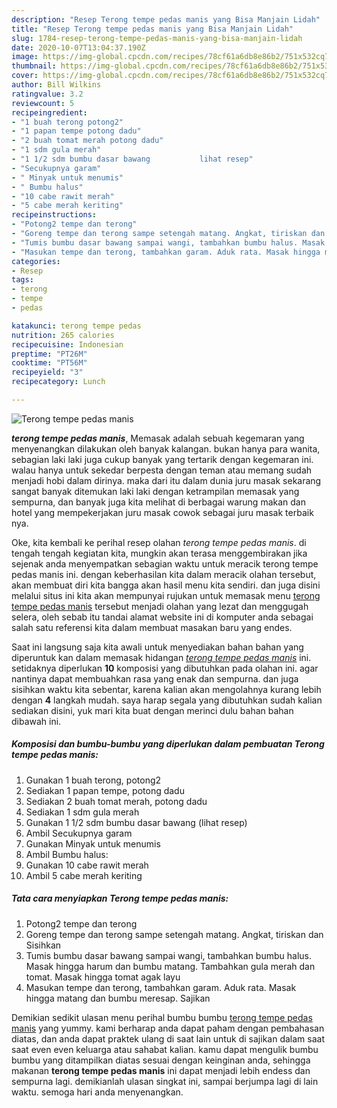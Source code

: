 ```yaml
---
description: "Resep Terong tempe pedas manis yang Bisa Manjain Lidah"
title: "Resep Terong tempe pedas manis yang Bisa Manjain Lidah"
slug: 1784-resep-terong-tempe-pedas-manis-yang-bisa-manjain-lidah
date: 2020-10-07T13:04:37.190Z
image: https://img-global.cpcdn.com/recipes/78cf61a6db8e86b2/751x532cq70/terong-tempe-pedas-manis-foto-resep-utama.jpg
thumbnail: https://img-global.cpcdn.com/recipes/78cf61a6db8e86b2/751x532cq70/terong-tempe-pedas-manis-foto-resep-utama.jpg
cover: https://img-global.cpcdn.com/recipes/78cf61a6db8e86b2/751x532cq70/terong-tempe-pedas-manis-foto-resep-utama.jpg
author: Bill Wilkins
ratingvalue: 3.2
reviewcount: 5
recipeingredient:
- "1 buah terong potong2"
- "1 papan tempe potong dadu"
- "2 buah tomat merah potong dadu"
- "1 sdm gula merah"
- "1 1/2 sdm bumbu dasar bawang           lihat resep"
- "Secukupnya garam"
- " Minyak untuk menumis"
- " Bumbu halus"
- "10 cabe rawit merah"
- "5 cabe merah keriting"
recipeinstructions:
- "Potong2 tempe dan terong"
- "Goreng tempe dan terong sampe setengah matang. Angkat, tiriskan dan Sisihkan"
- "Tumis bumbu dasar bawang sampai wangi, tambahkan bumbu halus. Masak hingga harum dan bumbu matang. Tambahkan gula merah dan tomat. Masak hingga tomat agak layu"
- "Masukan tempe dan terong, tambahkan garam. Aduk rata. Masak hingga matang dan bumbu meresap. Sajikan"
categories:
- Resep
tags:
- terong
- tempe
- pedas

katakunci: terong tempe pedas 
nutrition: 265 calories
recipecuisine: Indonesian
preptime: "PT26M"
cooktime: "PT56M"
recipeyield: "3"
recipecategory: Lunch

---
```



![Terong tempe pedas manis](https://img-global.cpcdn.com/recipes/78cf61a6db8e86b2/751x532cq70/terong-tempe-pedas-manis-foto-resep-utama.jpg)

<b><i>terong tempe pedas manis</i></b>, Memasak adalah sebuah kegemaran yang menyenangkan dilakukan oleh banyak kalangan. bukan hanya para wanita, sebagian laki laki juga cukup banyak yang tertarik dengan kegemaran ini. walau hanya untuk sekedar berpesta dengan teman atau memang sudah menjadi hobi dalam dirinya. maka dari itu dalam dunia juru masak sekarang sangat banyak ditemukan laki laki dengan ketrampilan memasak yang sempurna, dan banyak juga kita melihat di berbagai warung makan dan hotel yang mempekerjakan juru masak cowok sebagai juru masak terbaik nya.



Oke, kita kembali ke perihal resep olahan <i>terong tempe pedas manis</i>. di tengah tengah kegiatan kita, mungkin akan terasa menggembirakan jika sejenak anda menyempatkan sebagian waktu untuk meracik terong tempe pedas manis ini. dengan keberhasilan kita dalam meracik olahan tersebut, akan membuat diri kita bangga akan hasil menu kita sendiri. dan juga disini melalui situs ini kita akan mempunyai rujukan untuk memasak menu <u>terong tempe pedas manis</u> tersebut menjadi olahan yang lezat dan menggugah selera, oleh sebab itu tandai alamat website ini di komputer anda sebagai salah satu referensi kita dalam membuat masakan baru yang endes.


Saat ini langsung saja kita awali untuk menyediakan bahan bahan yang diperuntuk kan dalam memasak hidangan <u><i>terong tempe pedas manis</i></u> ini. setidaknya diperlukan <b>10</b> komposisi yang dibutuhkan pada olahan ini. agar nantinya dapat membuahkan rasa yang enak dan sempurna. dan juga sisihkan waktu kita sebentar, karena kalian akan mengolahnya kurang lebih dengan <b>4</b> langkah mudah. saya harap segala yang dibutuhkan sudah kalian sediakan disini, yuk mari kita buat dengan merinci dulu bahan bahan dibawah ini.

<!--inarticleads1-->

##### Komposisi dan bumbu-bumbu yang diperlukan dalam pembuatan Terong tempe pedas manis:

1. Gunakan 1 buah terong, potong2
1. Sediakan 1 papan tempe, potong dadu
1. Sediakan 2 buah tomat merah, potong dadu
1. Sediakan 1 sdm gula merah
1. Gunakan 1 1/2 sdm bumbu dasar bawang           (lihat resep)
1. Ambil Secukupnya garam
1. Gunakan  Minyak untuk menumis
1. Ambil  Bumbu halus:
1. Gunakan 10 cabe rawit merah
1. Ambil 5 cabe merah keriting




<!--inarticleads2-->

##### Tata cara menyiapkan Terong tempe pedas manis:

1. Potong2 tempe dan terong
1. Goreng tempe dan terong sampe setengah matang. Angkat, tiriskan dan Sisihkan
1. Tumis bumbu dasar bawang sampai wangi, tambahkan bumbu halus. Masak hingga harum dan bumbu matang. Tambahkan gula merah dan tomat. Masak hingga tomat agak layu
1. Masukan tempe dan terong, tambahkan garam. Aduk rata. Masak hingga matang dan bumbu meresap. Sajikan




Demikian sedikit ulasan menu perihal bumbu bumbu <u>terong tempe pedas manis</u> yang yummy. kami berharap anda dapat paham dengan pembahasan diatas, dan anda dapat praktek ulang di saat lain untuk di sajikan dalam saat saat even even keluarga atau sahabat kalian. kamu dapat mengulik bumbu bumbu yang ditampilkan diatas sesuai dengan keinginan anda, sehingga makanan <b>terong tempe pedas manis</b> ini dapat menjadi lebih endess dan sempurna lagi. demikianlah ulasan singkat ini, sampai berjumpa lagi di lain waktu. semoga hari anda menyenangkan.
